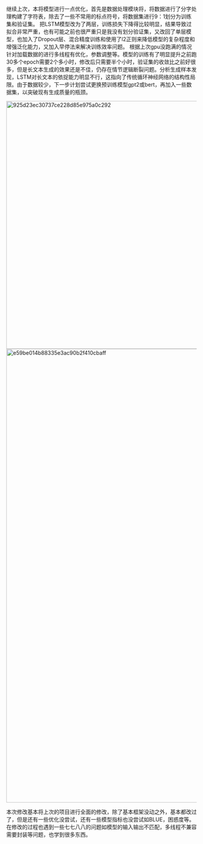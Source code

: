 继续上次，本将模型进行一点优化，首先是数据处理模块将，将数据进行了分字处理构建了字符表，除去了一些不常用的标点符号，将数据集进行9：1划分为训练集和验证集。
把LSTM模型改为了两层，训练损失下降得比较明显，结果导致过拟合非常严重，也有可能之前也很严重只是我没有划分验证集，又改回了单层模型，也加入了Dropout层、混合精度训练和使用了l2正则来降低模型的复杂程度和增强泛化能力，又加入早停法来解决训练效率问题。
根据上次gpu没跑满的情况针对加载数据的进行多线程有优化，参数调整等。模型的训练有了明显提升之前跑30多个epoch需要2个多小时，修改后只需要半个小时，验证集的收敛比之前好很多，但是长文本生成的效果还是不佳，仍存在情节逻辑断裂问题。分析生成样本发
现，LSTM对长文本的依捉能力明显不行，这指向了传统循环神经网络的结构性局限。由于数据较少，下一步计划尝试更换预训练模型gpt2或bert，再加入一些数据集，以突破现有生成质量的瓶颈。

<img width="655" alt="925d23ec30737ce228d85e975a0c292" src="https://github.com/user-attachments/assets/2b23445f-4830-44ba-a231-0fd2c3e6f1fa" />

<img width="1199" alt="e59be014b88335e3ac90b2f410cbaff" src="https://github.com/user-attachments/assets/c3cdcf6b-00b5-4dad-90f4-4fd3dbda716d" />

本次修改基本将上次的项目进行全面的修改，除了基本框架没动之外，基本都改过了，但是还有一些优化没尝试，还有一些模型指标也没尝试如BLUE，困惑度等。在修改的过程也遇到一些七七八八的问题如模型的输入输出不匹配，多线程不兼容需要封装等问题，也学到很多东西。
